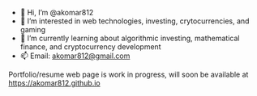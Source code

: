 - 👋 Hi, I’m @akomar812
- 👀 I’m interested in web technologies, investing, crytocurrencies, and gaming
- 🌱 I’m currently learning about algorithmic investing, mathematical finance, and cryptocurrency development
- 📫 Email: akomar812@gmail.com

Portfolio/resume web page is work in progress, will soon be available at https://akomar812.github.io

<!---
akomar812/akomar812 is a ✨ special ✨ repository because its `README.md` (this file) appears on your GitHub profile.
You can click the Preview link to take a look at your changes.
--->
